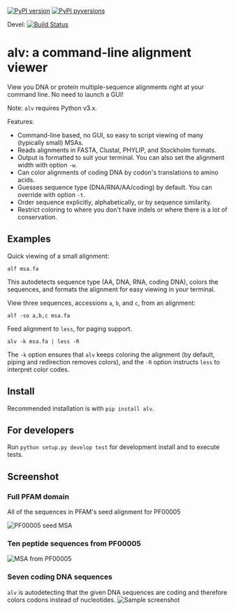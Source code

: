 [![PyPI version](https://badge.fury.io/py/alv.svg)](https://badge.fury.io/py/alv) 
[![PyPI pyversions](https://img.shields.io/pypi/pyversions/ansicolortags.svg)](https://pypi.python.org/pypi/ansicolortags/)

Devel: [![Build Status](https://travis-ci.org/arvestad/alv.svg?branch=devel)](https://travis-ci.org/arvestad/alv)
# alv: a command-line alignment viewer

View you DNA or protein multiple-sequence alignments right at your command line. No need to launch a
GUI!

Note: `alv` requires Python v3.x.

Features:

* Command-line based, no GUI, so easy to script viewing of many (typically small) MSAs.
* Reads alignments in FASTA, Clustal, PHYLIP, and Stockholm formats. 
* Output is formatted to suit your terminal. You can also set the alignment width with option `-w`.
* Can color alignments of coding DNA by codon's translations to amino acids.
* Guesses sequence type (DNA/RNA/AA/coding) by default. You can override with option `-t`.
* Order sequence explicitly, alphabetically, or by sequence similarity.
* Restrict coloring to where you don't have indels or where there is a lot of conservation.

## Examples

Quick viewing of a small alignment:
```
alf msa.fa
```
This autodetects sequence type (AA, DNA, RNA, coding DNA), colors the sequences, and formats the
alignment for easy viewing in your terminal.

View three sequences, accessions `a`, `b`, and `c`, from an alignment:
```
alf -so a,b,c msa.fa
```

Feed alignment to `less`, for paging support.
```
alv -k msa.fa | less -R
```
The `-k` option ensures that `alv` keeps coloring the alignment (by default, piping
and redirection removes colors), and the `-R` option instructs `less` to interpret color codes.

## Install

Recommended installation is with `pip install alv`.

## For developers

Run `python setup.py develop test` for development install and to execute tests.

## Screenshot

### Full PFAM domain

All of the sequences in PFAM's seed alignment for PF00005

![PF00005 seed MSA](https://github.com/arvestad/alv/blob/master/doc/screenshot_PF00005.png)

### Ten peptide sequences from PF00005

![MSA from PF00005](https://github.com/arvestad/alv/blob/master/doc/screenshot_1.png)

### Seven coding DNA sequences

`alv` is autodetecting that the given DNA sequences are coding and therefore colors codons instead
of nucleotides.
![Sample screenshot](https://github.com/arvestad/alv/blob/master/doc/screenshot_2.png)
